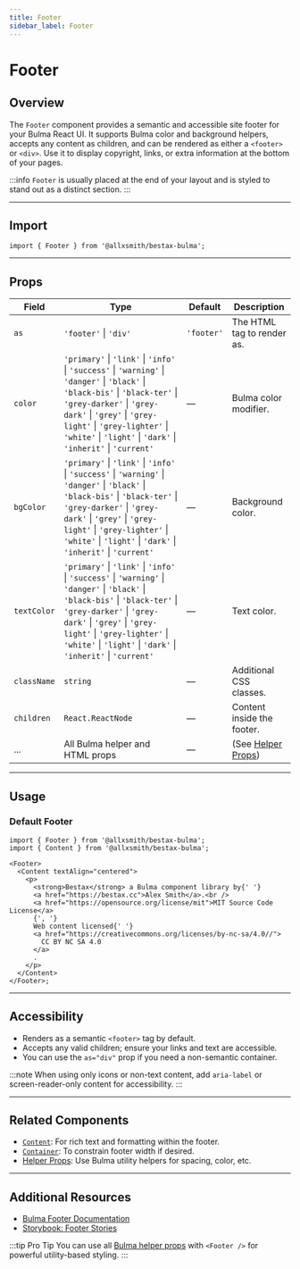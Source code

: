 ```yaml
---
title: Footer
sidebar_label: Footer
---
```


# Footer

## Overview

The `Footer` component provides a semantic and accessible site footer for your Bulma React UI. It supports Bulma color and background helpers, accepts any content as children, and can be rendered as either a `<footer>` or `<div>`. Use it to display copyright, links, or extra information at the bottom of your pages.

:::info
`Footer` is usually placed at the end of your layout and is styled to stand out as a distinct section.
:::

---

## Import

```tsx
import { Footer } from '@allxsmith/bestax-bulma';
```

---

## Props

| Field       | Type                                                                                                                                                                                                                                                                                     | Default    | Description                                      |
| ----------- | ---------------------------------------------------------------------------------------------------------------------------------------------------------------------------------------------------------------------------------------------------------------------------------------- | ---------- | ------------------------------------------------ |
| `as`        | `'footer'` \| `'div'`                                                                                                                                                                                                                                                                    | `'footer'` | The HTML tag to render as.                       |
| `color`     | `'primary'` \| `'link'` \| `'info'` \| `'success'` \| `'warning'` \| `'danger'` \| `'black'` \| `'black-bis'` \| `'black-ter'` \| `'grey-darker'` \| `'grey-dark'` \| `'grey'` \| `'grey-light'` \| `'grey-lighter'` \| `'white'` \| `'light'` \| `'dark'` \| `'inherit'` \| `'current'` | —          | Bulma color modifier.                            |
| `bgColor`   | `'primary'` \| `'link'` \| `'info'` \| `'success'` \| `'warning'` \| `'danger'` \| `'black'` \| `'black-bis'` \| `'black-ter'` \| `'grey-darker'` \| `'grey-dark'` \| `'grey'` \| `'grey-light'` \| `'grey-lighter'` \| `'white'` \| `'light'` \| `'dark'` \| `'inherit'` \| `'current'` | —          | Background color.                                |
| `textColor` | `'primary'` \| `'link'` \| `'info'` \| `'success'` \| `'warning'` \| `'danger'` \| `'black'` \| `'black-bis'` \| `'black-ter'` \| `'grey-darker'` \| `'grey-dark'` \| `'grey'` \| `'grey-light'` \| `'grey-lighter'` \| `'white'` \| `'light'` \| `'dark'` \| `'inherit'` \| `'current'` | —          | Text color.                                      |
| `className` | `string`                                                                                                                                                                                                                                                                                 | —          | Additional CSS classes.                          |
| `children`  | `React.ReactNode`                                                                                                                                                                                                                                                                        | —          | Content inside the footer.                       |
| ...         | All Bulma helper and HTML props                                                                                                                                                                                                                                                          | —          | (See [Helper Props](../helpers/usebulmaclasses)) |

---

## Usage

### Default Footer

```tsx
import { Footer } from '@allxsmith/bestax-bulma';
import { Content } from '@allxsmith/bestax-bulma';

<Footer>
  <Content textAlign="centered">
    <p>
      <strong>Bestax</strong> a Bulma component library by{' '}
      <a href="https://bestax.cc">Alex Smith</a>.<br />
      <a href="https://opensource.org/license/mit">MIT Source Code License</a>
      {', '}
      Web content licensed{' '}
      <a href="https://creativecommons.org/licenses/by-nc-sa/4.0//">
        CC BY NC SA 4.0
      </a>
      .
    </p>
  </Content>
</Footer>;
```

---

## Accessibility

- Renders as a semantic `<footer>` tag by default.
- Accepts any valid children; ensure your links and text are accessible.
- You can use the `as="div"` prop if you need a non-semantic container.

:::note
When using only icons or non-text content, add `aria-label` or screen-reader-only content for accessibility.
:::

---

## Related Components

- [`Content`](../elements/content.md): For rich text and formatting within the footer.
- [`Container`](./container.md): To constrain footer width if desired.
- [Helper Props](../helpers/usebulmaclasses.md): Use Bulma utility helpers for spacing, color, etc.

---

## Additional Resources

- [Bulma Footer Documentation](https://bulma.io/documentation/layout/footer/)
- [Storybook: Footer Stories](https://storybook.bestax.cc/?path=/story/layout-footer--default)

:::tip Pro Tip
You can use all [Bulma helper props](../helpers/usebulmaclasses.md) with `<Footer />` for powerful utility-based styling.
:::
